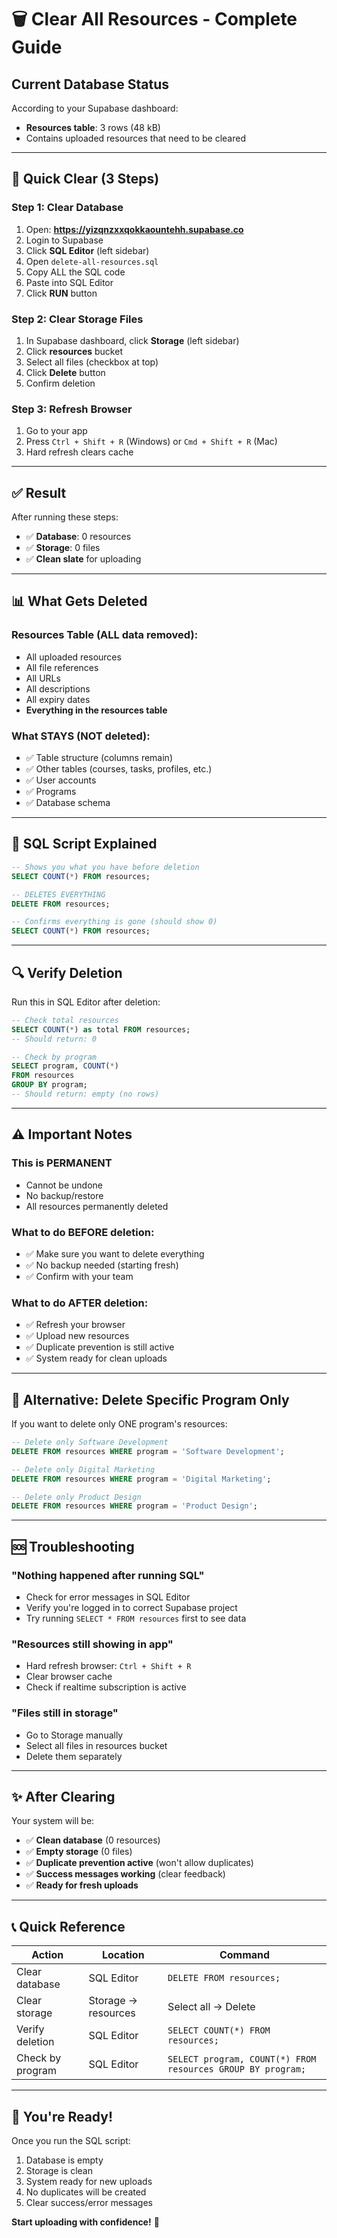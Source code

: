 # 🗑️ Clear All Resources - Complete Guide

## Current Database Status
According to your Supabase dashboard:
- **Resources table**: 3 rows (48 kB)
- Contains uploaded resources that need to be cleared

---

## 🚀 Quick Clear (3 Steps)

### Step 1: Clear Database
1. Open: **https://yizqnzxxqokkaountehh.supabase.co**
2. Login to Supabase
3. Click **SQL Editor** (left sidebar)
4. Open `delete-all-resources.sql`
5. Copy ALL the SQL code
6. Paste into SQL Editor
7. Click **RUN** button

### Step 2: Clear Storage Files
1. In Supabase dashboard, click **Storage** (left sidebar)
2. Click **resources** bucket
3. Select all files (checkbox at top)
4. Click **Delete** button
5. Confirm deletion

### Step 3: Refresh Browser
1. Go to your app
2. Press `Ctrl + Shift + R` (Windows) or `Cmd + Shift + R` (Mac)
3. Hard refresh clears cache

---

## ✅ Result

After running these steps:
- ✅ **Database**: 0 resources
- ✅ **Storage**: 0 files
- ✅ **Clean slate** for uploading

---

## 📊 What Gets Deleted

### Resources Table (ALL data removed):
- All uploaded resources
- All file references
- All URLs
- All descriptions
- All expiry dates
- **Everything in the resources table**

### What STAYS (NOT deleted):
- ✅ Table structure (columns remain)
- ✅ Other tables (courses, tasks, profiles, etc.)
- ✅ User accounts
- ✅ Programs
- ✅ Database schema

---

## 🎯 SQL Script Explained

```sql
-- Shows you what you have before deletion
SELECT COUNT(*) FROM resources;

-- DELETES EVERYTHING
DELETE FROM resources;

-- Confirms everything is gone (should show 0)
SELECT COUNT(*) FROM resources;
```

---

## 🔍 Verify Deletion

Run this in SQL Editor after deletion:

```sql
-- Check total resources
SELECT COUNT(*) as total FROM resources;
-- Should return: 0

-- Check by program
SELECT program, COUNT(*) 
FROM resources 
GROUP BY program;
-- Should return: empty (no rows)
```

---

## ⚠️ Important Notes

### This is PERMANENT
- Cannot be undone
- No backup/restore
- All resources permanently deleted

### What to do BEFORE deletion:
- ✅ Make sure you want to delete everything
- ✅ No backup needed (starting fresh)
- ✅ Confirm with your team

### What to do AFTER deletion:
- ✅ Refresh your browser
- ✅ Upload new resources
- ✅ Duplicate prevention is still active
- ✅ System ready for clean uploads

---

## 🎨 Alternative: Delete Specific Program Only

If you want to delete only ONE program's resources:

```sql
-- Delete only Software Development
DELETE FROM resources WHERE program = 'Software Development';

-- Delete only Digital Marketing
DELETE FROM resources WHERE program = 'Digital Marketing';

-- Delete only Product Design
DELETE FROM resources WHERE program = 'Product Design';
```

---

## 🆘 Troubleshooting

### "Nothing happened after running SQL"
- Check for error messages in SQL Editor
- Verify you're logged in to correct Supabase project
- Try running `SELECT * FROM resources` first to see data

### "Resources still showing in app"
- Hard refresh browser: `Ctrl + Shift + R`
- Clear browser cache
- Check if realtime subscription is active

### "Files still in storage"
- Go to Storage manually
- Select all files in resources bucket
- Delete them separately

---

## ✨ After Clearing

Your system will be:
- ✅ **Clean database** (0 resources)
- ✅ **Empty storage** (0 files)
- ✅ **Duplicate prevention active** (won't allow duplicates)
- ✅ **Success messages working** (clear feedback)
- ✅ **Ready for fresh uploads**

---

## 📞 Quick Reference

| Action | Location | Command |
|--------|----------|---------|
| Clear database | SQL Editor | `DELETE FROM resources;` |
| Clear storage | Storage → resources | Select all → Delete |
| Verify deletion | SQL Editor | `SELECT COUNT(*) FROM resources;` |
| Check by program | SQL Editor | `SELECT program, COUNT(*) FROM resources GROUP BY program;` |

---

## 🎉 You're Ready!

Once you run the SQL script:
1. Database is empty
2. Storage is clean
3. System ready for new uploads
4. No duplicates will be created
5. Clear success/error messages

**Start uploading with confidence!** 🚀
